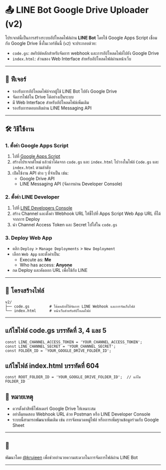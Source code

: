 # 📤 LINE Bot Google Drive Uploader (v2)

โปรเจกต์นี้เป็นการสร้างระบบอัปโหลดไฟล์ผ่าน **LINE Bot** โดยใช้ Google Apps Script เชื่อมกับ Google Drive ซึ่งในเวอร์ชันนี้ (`v2`) จะประกอบด้วย:
- `code.gs`: สคริปต์หลักสำหรับจัดการ webhook และการอัปโหลดไฟล์ไปยัง Google Drive
- `index.html`: ส่วนของ Web Interface สำหรับอัปโหลดไฟล์ผ่านหน้าเว็บ

---

## 🚀 ฟีเจอร์
- รองรับการอัปโหลดไฟล์จากผู้ใช้ LINE Bot ไปยัง Google Drive
- จัดการไฟล์ใน Drive ได้อย่างเป็นระบบ
- มี Web Interface สำหรับอัปโหลดไฟล์เพิ่มเติม
- รองรับการตอบกลับผ่าน LINE Messaging API

---

## 🛠️ วิธีใช้งาน

### 1. ตั้งค่า Google Apps Script
1. ไปที่ [Google Apps Script](https://script.google.com/)
2. สร้างโปรเจกต์ใหม่ แล้วนำโค้ดจาก `code.gs` และ `index.html` ไปวางในไฟล์ `Code.gs` และ `index.html` ตามลำดับ
3. เปิดใช้งาน API ต่าง ๆ ที่จำเป็น เช่น:
   - Google Drive API
   - LINE Messaging API (จัดการผ่าน Developer Console)

### 2. ตั้งค่า LINE Developer
1. ไปที่ [LINE Developers Console](https://developers.line.biz/)
2. สร้าง Channel และตั้งค่า Webhook URL ให้ชี้ไปที่ Apps Script Web App URL ที่ได้จากการ Deploy
3. นำ Channel Access Token และ Secret ไปใส่ใน `code.gs`

### 3. Deploy Web App
- คลิก `Deploy` > `Manage Deployments` > `New Deployment`
- เลือก `Web App` และตั้งค่าเป็น:
  - Execute as: **Me**
  - Who has access: **Anyone**
- กด Deploy และคัดลอก URL เพื่อใช้กับ LINE

---

## 🧾 โครงสร้างไฟล์

```
v2/
├── code.gs         # โค้ดหลักที่ใช้จัดการ LINE Webhook และการจัดเก็บไฟล์
└── index.html      # หน้าเว็บสำหรับอัปโหลดไฟล์
```

---

## แก้ไขไฟล์ code.gs  บรรทัดที่ 3, 4 และ 5
```
const LINE_CHANNEL_ACCESS_TOKEN = 'YOUR_CHANNEL_ACCESS_TOKEN';
const LINE_CHANNEL_SECRET = 'YOUR_CHANNEL_SECRET';
const FOLDER_ID = 'YOUR_GOOGLE_DRIVE_FOLDER_ID';
```


## แก้ไขไฟล์ index.html บรรทัดที่ 604
```
const ROOT_FOLDER_ID = 'YOUR_GOOGLE_DRIVE_FOLDER_ID';  // แก้ไข FOLDER_ID
```

## 📌 หมายเหตุ
- ควรตั้งค่าสิทธิ์โฟลเดอร์ Google Drive ให้เหมาะสม
- อย่าลืมทดสอบ Webhook URL ด้วย Postman หรือ LINE Developer Console
- ระบบนี้สามารถพัฒนาเพิ่มเติม เช่น การจัดหมวดหมู่ไฟล์ หรือการเพิ่มฐานข้อมูลร่วมกับ Google Sheet

---

## 🙏 
พัฒนาโดย [@krujeen](https://github.com/krujeen) เพื่อช่วยอำนวยความสะดวกในการจัดการไฟล์ผ่าน LINE Bot

---







